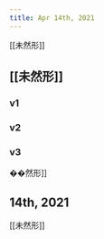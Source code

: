 ```yaml
---
title: Apr 14th, 2021
---
```


[[未然形]]
##
## [[未然形]]
### v1
### v2
### v3
��然形]]
##
 14th, 2021
---

[[未然形]]
